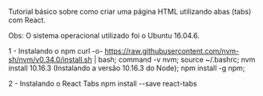 Tutorial básico sobre como criar uma página HTML utilizando abas (tabs) com React.

Obs: O sistema operacional utilizado foi o Ubuntu 16.04.6.

1 - Instalando o npm
curl -o- https://raw.githubusercontent.com/nvm-sh/nvm/v0.34.0/install.sh | bash;
command -v nvm;
source ~/.bashrc;
nvm install 10.16.3 (Instalando a versão 10.16.3 do Node);
npm install -g npm;

2 - Instalando o React Tabs
npm install --save react-tabs

